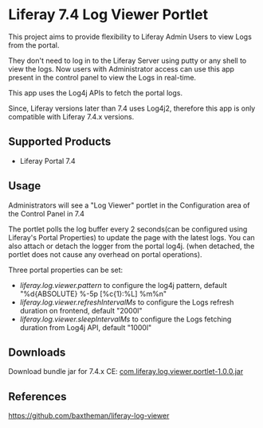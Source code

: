 
# Liferay 7.4 Log Viewer Portlet

This project aims to provide flexibility to Liferay Admin Users to view Logs from the portal.

They don't need to log in to the Liferay Server using putty or any shell to view the logs. Now users with Administrator access can use this app present in the control panel to view the Logs in real-time.

This app uses the Log4j APIs to fetch the portal logs.

Since, Liferay versions later than 7.4 uses Log4j2, therefore this app is only compatible with Liferay 7.4.x versions.

## Supported Products

* Liferay Portal 7.4

## Usage

Administrators will see a "Log Viewer" portlet in the Configuration area of the Control Panel in 7.4

The portlet polls the log buffer every 2 seconds(can be configured using Liferay's Portal Properties) to update the page with the latest logs.
You can also attach or detach the logger from the portal log4j. (when detached, the portlet does not cause any overhead on portal operations).

Three portal properties can be set:
* *liferay.log.viewer.pattern* to configure the log4j pattern, default "%d{ABSOLUTE} %-5p \[%c{1}:%L\] %m%n"
* *liferay.log.viewer.refreshIntervalMs* to configure the Logs refresh duration on frontend, default "2000l"
* *liferay.log.viewer.sleepIntervalMs* to configure the Logs fetching duration from Log4j API, default "1000l"

## Downloads

Download bundle jar for 7.4.x CE: [com.liferay.log.viewer.portlet-1.0.0.jar](https://github.com/prateeeksharma/liferay-log-viewer/releases/download/v1.0.0/com.liferay.log.viewer.portlet-1.0.0.jar)

## References

https://github.com/baxtheman/liferay-log-viewer

